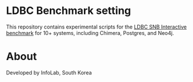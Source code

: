 # LDBC Benchmark setting
This repository contains experimental scripts for the [LDBC SNB Interactive benchmark](https://github.com/ldbc/ldbc_snb_interactive_v1_impls) for 10+ systems, including Chimera, Postgres, and Neo4j.

# About
Developed by InfoLab, South Korea
